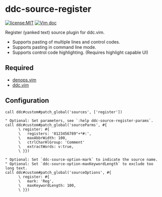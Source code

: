 # ddc-source-register

[![license:MIT](https://img.shields.io/github/license/Milly/ddc-source-register?style=flat-square)](LICENSE)
[![Vim doc](https://img.shields.io/badge/doc-%3Ah%20ddc--source--register-orange?style=flat-square&logo=vim)](doc/ddc-source-register.txt)

Register (yanked text) source plugin for ddc.vim.

- Supports pasting of multiple lines and control codes.
- Supports pasting in command line mode.
- Supports control code highlighting. (Requires highlight capable UI)

## Required

- [denops.vim](https://github.com/vim-denops/denops.vim)
- [ddc.vim](https://github.com/Shougo/ddc.vim)

## Configuration

```vim
call ddc#custom#patch_global('sources', ['register'])

" Optional: Set parameters, see `:help ddc-source-register-params`.
call ddc#custom#patch_global('sourceParms', #{
      \ register: #{
      \   registers: '0123456789"+*#:',
      \   maxAbbrWidth: 100,
      \   ctrlCharHlGroup: 'Comment'
      \   extractWords: v:true,
      \ }})

" Optional: Set `ddc-source-option-mark` to indicate the source name.
" Optional: Set `ddc-source-option-maxKeywordLength` to exclude too long text.
call ddc#custom#patch_global('sourceOptions', #{
      \ register: #{
      \   mark: 'Reg',
      \   maxKeywordLength: 100,
      \ }})
```
